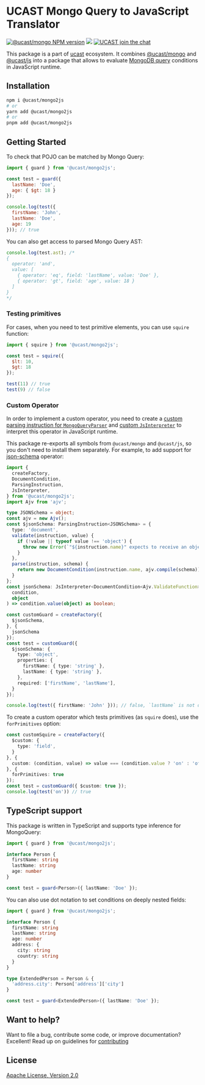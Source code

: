 # UCAST Mongo Query to JavaScript Translator

[![@ucast/mongo NPM version](https://badge.fury.io/js/%40ucast%2Fmongo2js.svg)](https://badge.fury.io/js/%40ucast%2Fmongo2js)
[![](https://img.shields.io/npm/dm/%40ucast%2Fmongo2js.svg)](https://www.npmjs.com/package/%40ucast%2Fmongo2js)
[![UCAST join the chat](https://badges.gitter.im/Join%20Chat.svg)](https://gitter.im/stalniy-ucast/community)

This package is a part of [ucast] ecosystem. It combines [@ucast/mongo] and [@ucast/js] into a package that allows to evaluate [MongoDB query](https://docs.mongodb.com/manual/reference/operator/query/) conditions in JavaScript runtime.

[ucast]: https://github.com/stalniy/ucast
[@ucast/mongo]: https://github.com/stalniy/ucast/tree/master/packages/mongo
[@ucast/js]: https://github.com/stalniy/ucast/tree/master/packages/js

## Installation

```sh
npm i @ucast/mongo2js
# or
yarn add @ucast/mongo2js
# or
pnpm add @ucast/mongo2js
```

## Getting Started

To check that POJO can be matched by Mongo Query:

```js
import { guard } from '@ucast/mongo2js';

const test = guard({
  lastName: 'Doe',
  age: { $gt: 18 }
});

console.log(test({
  firstName: 'John',
  lastName: 'Doe',
  age: 19
})); // true
```

You can also get access to parsed Mongo Query AST:

```js
console.log(test.ast); /*
{
  operator: 'and',
  value: [
    { operator: 'eq', field: 'lastName', value: 'Doe' },
    { operator: 'gt', field: 'age', value: 18 }
  ]
}
*/
```

### Testing primitives

For cases, when you need to test primitive elements, you can use `squire` function:

```js
import { squire } from '@ucast/mongo2js';

const test = squire({
  $lt: 10,
  $gt: 18
});

test(11) // true
test(9) // false
```

### Custom Operator

In order to implement a custom operator, you need to create a [custom parsing instruction for `MongoQueryParser`](https://github.com/stalniy/ucast/tree/master/packages/mongo#custom-operator) and [custom `JsInterpreter`](https://github.com/stalniy/ucast/tree/master/packages/js#custom-operator-interpreter) to interpret this operator in JavaScript runtime.

This package re-exports all symbols from `@ucast/mongo` and `@ucast/js`, so you don't need to install them separately. For example, to add support for [json-schema](https://json-schema.org/) operator:

```ts
import {
  createFactory,
  DocumentCondition,
  ParsingInstruction,
  JsInterpreter,
} from '@ucast/mongo2js';
import Ajv from 'ajv';

type JSONSchema = object;
const ajv = new Ajv();
const $jsonSchema: ParsingInstruction<JSONSchema> = {
  type: 'document',
  validate(instruction, value) {
    if (!value || typeof value !== 'object') {
      throw new Error(`"${instruction.name}" expects to receive an object`)
    }
  },
  parse(instruction, schema) {
    return new DocumentCondition(instruction.name, ajv.compile(schema));
  }
};
const jsonSchema: JsInterpreter<DocumentCondition<Ajv.ValidateFunction>> = (
  condition,
  object
) => condition.value(object) as boolean;

const customGuard = createFactory({
  $jsonSchema,
}, {
  jsonSchema
});
const test = customGuard({
  $jsonSchema: {
    type: 'object',
    properties: {
      firstName: { type: 'string' },
      lastName: { type: 'string' },
    },
    required: ['firstName', 'lastName'],
  }
});

console.log(test({ firstName: 'John' })); // false, `lastName` is not defined
```

To create a custom operator which tests primitives (as `squire` does), use the
`forPrimitives` option:

```ts
const customSquire = createFactory({
  $custom: {
    type: 'field',
  }
}, {
  custom: (condition, value) => value === (condition.value ? 'on' : 'off')
}, {
  forPrimitives: true
});
const test = customGuard({ $custom: true });
console.log(test('on')) // true
```

## TypeScript support

This package is written in TypeScript and supports type inference for MongoQuery:

```ts
import { guard } from '@ucast/mongo2js';

interface Person {
  firstName: string
  lastName: string
  age: number
}

const test = guard<Person>({ lastName: 'Doe' });
```

You can also use dot notation to set conditions on deeply nested fields:

```ts
import { guard } from '@ucast/mongo2js';

interface Person {
  firstName: string
  lastName: string
  age: number
  address: {
    city: string
    country: string
  }
}

type ExtendedPerson = Person & {
  'address.city': Person['address']['city']
}

const test = guard<ExtendedPerson>({ lastName: 'Doe' });
```

## Want to help?

Want to file a bug, contribute some code, or improve documentation? Excellent! Read up on guidelines for [contributing]

## License

[Apache License, Version 2.0](http://www.apache.org/licenses/LICENSE-2.0)

[contributing]: https://github.com/stalniy/ucast/blob/master/CONTRIBUTING.md
